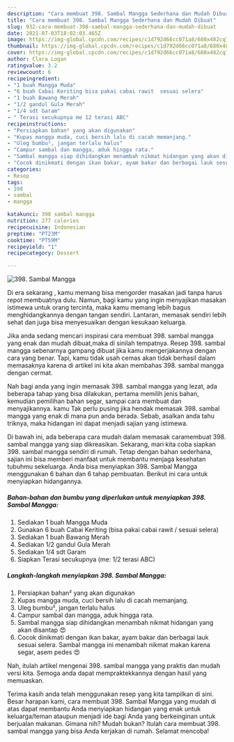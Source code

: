 ```yaml
---
description: "Cara membuat 398. Sambal Mangga Sederhana dan Mudah Dibuat"
title: "Cara membuat 398. Sambal Mangga Sederhana dan Mudah Dibuat"
slug: 932-cara-membuat-398-sambal-mangga-sederhana-dan-mudah-dibuat
date: 2021-07-03T18:02:03.465Z
image: https://img-global.cpcdn.com/recipes/c1d792d66cc071a8/680x482cq70/398-sambal-mangga-foto-resep-utama.jpg
thumbnail: https://img-global.cpcdn.com/recipes/c1d792d66cc071a8/680x482cq70/398-sambal-mangga-foto-resep-utama.jpg
cover: https://img-global.cpcdn.com/recipes/c1d792d66cc071a8/680x482cq70/398-sambal-mangga-foto-resep-utama.jpg
author: Clara Logan
ratingvalue: 3.2
reviewcount: 6
recipeingredient:
- "1 buah Mangga Muda"
- "6 buah Cabai Keriting bisa pakai cabai rawit  sesuai selera"
- "1 buah Bawang Merah"
- "1/2 gandul Gula Merah"
- "1/4 sdt Garam"
- " Terasi secukupnya me 12 terasi ABC"
recipeinstructions:
- "Persiapkan bahan² yang akan digunakan"
- "Kupas mangga muda, cuci bersih lalu di cacah memanjang."
- "Uleg bumbu², jangan terlalu halus"
- "Campur sambal dan mangga, aduk hingga rata."
- "Sambal mangga siap dihidangkan menambah nikmat hidangan yang akan disantap 😍"
- "Cocok dinikmati dengan ikan bakar, ayam bakar dan berbagai lauk sesuai selera. Sambal mangga ini menambah nikmat makan karena segar, asem pedes 😍"
categories:
- Resep
tags:
- 398
- sambal
- mangga

katakunci: 398 sambal mangga 
nutrition: 277 calories
recipecuisine: Indonesian
preptime: "PT23M"
cooktime: "PT59M"
recipeyield: "1"
recipecategory: Dessert

---
```



![398. Sambal Mangga](https://img-global.cpcdn.com/recipes/c1d792d66cc071a8/680x482cq70/398-sambal-mangga-foto-resep-utama.jpg)

Di era  sekarang , kamu memang bisa mengorder masakan jadi tanpa harus repot membuatnya dulu. Namun, bagi kamu yang ingin menyajikan masakan istimewa untuk orang tercinta, maka kamu memang lebih bagus menghidangkannya dengan tangan sendiri. Lantaran, memasak sendiri lebih sehat dan juga bisa menyesuaikan dengan kesukaan keluarga.

Jika anda sedang mencari inspirasi cara membuat 398. sambal mangga yang enak dan mudah dibuat,maka di sinilah tempatnya. Resep 398. sambal mangga  sebenarnya gampang dibuat jika kamu mengerjakannya dengan cara yang benar. Tapi, kamu tidak usah cemas akan tidak berhasil dalam memasaknya 
karena di artikel ini kita akan membahas 398. sambal mangga dengan cermat.  



Nah bagi anda yang ingin memasak 398. sambal mangga yang lezat, ada beberapa tahap yang bisa dilakukan, pertama memilih jenis bahan, kemudian pemilihan bahan segar, sampai cara membuat dan menyajikannya. kamu Tak perlu pusing jika hendak memasak 398. sambal mangga yang enak di mana pun anda berada. Sebab, asalkan anda  tahu triknya, maka hidangan ini dapat menjadi sajian yang istimewa.

Di bawah ini, ada beberapa cara mudah dalam memasak caramembuat 398. sambal mangga yang siap dikreasikan. Sekarang, mari kita coba siapkan 398. sambal mangga sendiri di rumah. Tetap dengan bahan sederhana, sajian ini bisa memberi manfaat untuk membantu menjaga kesehatan tubuhmu sekeluarga. Anda bisa menyiapkan 398. Sambal Mangga menggunakan 6 bahan dan 6 tahap pembuatan. Berikut ini cara untuk menyiapkan hidangannya.

<!--inarticleads1-->

##### Bahan-bahan dan bumbu yang diperlukan untuk menyiapkan 398. Sambal Mangga:

1. Sediakan 1 buah Mangga Muda
1. Gunakan 6 buah Cabai Keriting (bisa pakai cabai rawit / sesuai selera)
1. Sediakan 1 buah Bawang Merah
1. Sediakan 1/2 gandul Gula Merah
1. Sediakan 1/4 sdt Garam
1. Siapkan  Terasi secukupnya (me: 1/2 terasi ABC)




<!--inarticleads2-->

##### Langkah-langkah menyiapkan 398. Sambal Mangga:

1. Persiapkan bahan² yang akan digunakan
1. Kupas mangga muda, cuci bersih lalu di cacah memanjang.
1. Uleg bumbu², jangan terlalu halus
1. Campur sambal dan mangga, aduk hingga rata.
1. Sambal mangga siap dihidangkan menambah nikmat hidangan yang akan disantap 😍
1. Cocok dinikmati dengan ikan bakar, ayam bakar dan berbagai lauk sesuai selera. Sambal mangga ini menambah nikmat makan karena segar, asem pedes 😍




Nah, itulah artikel mengenai  398. sambal mangga  yang praktis dan mudah versi kita. Semoga anda dapat mempraktekkannya dengan hasil yang memuaskan. 

Terima kasih anda telah menggunakan resep yang kita tampilkan di sini. Besar harapan kami, cara membuat  398. Sambal Mangga yang mudah di atas dapat membantu Anda menyiapkan hidangan yang enak untuk keluarga/teman ataupun menjadi ide bagi Anda yang berkeinginan untuk berjualan makanan. Gimana nih? Mudah bukan? Itulah cara membuat 398. sambal mangga yang bisa Anda kerjakan di rumah. Selamat mencoba!

